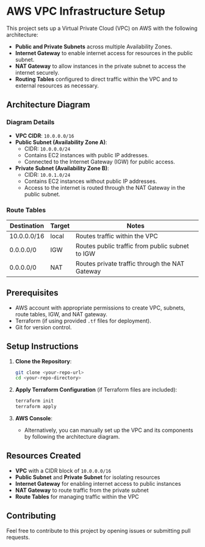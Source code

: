 
# AWS VPC Infrastructure Setup

This project sets up a Virtual Private Cloud (VPC) on AWS with the following architecture:

* **Public and Private Subnets** across multiple Availability Zones.
* **Internet Gateway** to enable internet access for resources in the public subnet.
* **NAT Gateway** to allow instances in the private subnet to access the internet securely.
* **Routing Tables** configured to direct traffic within the VPC and to external resources as necessary.

## Architecture Diagram

### Diagram Details

* **VPC CIDR**: `10.0.0.0/16`
* **Public Subnet (Availability Zone A)**:
  * CIDR: `10.0.0.0/24`
  * Contains EC2 instances with public IP addresses.
  * Connected to the Internet Gateway (IGW) for public access.
* **Private Subnet (Availability Zone B)**:
  * CIDR: `10.0.1.0/24`
  * Contains EC2 instances without public IP addresses.
  * Access to the internet is routed through the NAT Gateway in the public subnet.

### Route Tables

|Destination|Target|Notes|
|---|---|---|
|10.0.0.0/16|local|Routes traffic within the VPC|
|0.0.0.0/0|IGW|Routes public traffic from public subnet to IGW|
|0.0.0.0/0|NAT|Routes private traffic through the NAT Gateway|

## Prerequisites

* AWS account with appropriate permissions to create VPC, subnets, route tables, IGW, and NAT gateway.
* Terraform (if using provided `.tf` files for deployment).
* Git for version control.

## Setup Instructions

1. **Clone the Repository**:

   ```bash
   git clone <your-repo-url>
   cd <your-repo-directory>
   ```

2. **Apply Terraform Configuration** (if Terraform files are included):

   ```bash
   terraform init
   terraform apply
   ```

3. **AWS Console**:

   * Alternatively, you can manually set up the VPC and its components by following the architecture diagram.

## Resources Created

* **VPC** with a CIDR block of `10.0.0.0/16`
* **Public Subnet** and **Private Subnet** for isolating resources
* **Internet Gateway** for enabling internet access to public instances
* **NAT Gateway** to route traffic from the private subnet
* **Route Tables** for managing traffic within the VPC

## Contributing

Feel free to contribute to this project by opening issues or submitting pull requests.

